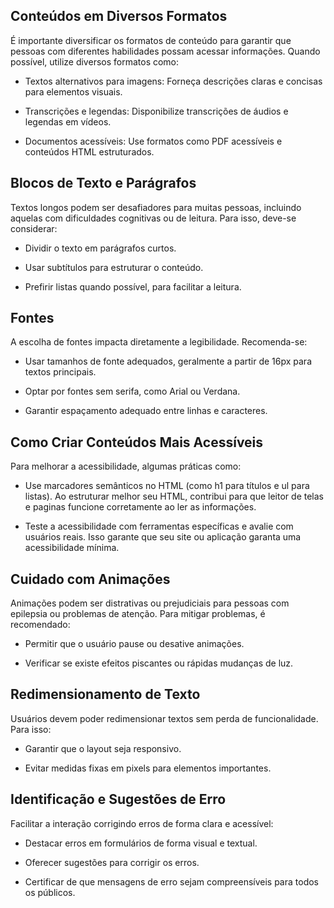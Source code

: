 ## Conteúdos em Diversos Formatos

É importante diversificar os formatos de conteúdo para garantir que pessoas com diferentes habilidades possam acessar informações. Quando possível, utilize diversos formatos como:

- Textos alternativos para imagens: Forneça descrições claras e concisas para elementos visuais.

- Transcrições e legendas: Disponibilize transcrições de áudios e legendas em vídeos.

- Documentos acessíveis: Use formatos como PDF acessíveis e conteúdos HTML estruturados.

## Blocos de Texto e Parágrafos

Textos longos podem ser desafiadores para muitas pessoas, incluindo aquelas com dificuldades cognitivas ou de leitura. Para isso, deve-se considerar:

- Dividir o texto em parágrafos curtos.

- Usar subtítulos para estruturar o conteúdo.

- Prefirir listas quando possível, para facilitar a leitura.

## Fontes

A escolha de fontes impacta diretamente a legibilidade. Recomenda-se:

- Usar tamanhos de fonte adequados, geralmente a partir de 16px para textos principais.

- Optar por fontes sem serifa, como Arial ou Verdana.

- Garantir espaçamento adequado entre linhas e caracteres.

## Como Criar Conteúdos Mais Acessíveis

Para melhorar a acessibilidade, algumas práticas como:

- Use marcadores semânticos no HTML (como h1 para títulos e ul para listas). Ao estruturar melhor seu HTML, contribui para que leitor de telas e paginas funcione corretamente ao ler as informações.

- Teste a acessibilidade com ferramentas específicas e avalie com usuários reais. Isso garante que seu site ou aplicação garanta uma acessibilidade mínima.

## Cuidado com Animações

Animações podem ser distrativas ou prejudiciais para pessoas com epilepsia ou problemas de atenção. Para mitigar problemas, é recomendado:

- Permitir que o usuário pause ou desative animações.

- Verificar se existe efeitos piscantes ou rápidas mudanças de luz.

## Redimensionamento de Texto

Usuários devem poder redimensionar textos sem perda de funcionalidade. Para isso:

- Garantir que o layout seja responsivo.

- Evitar medidas fixas em pixels para elementos importantes.

## Identificação e Sugestões de Erro

Facilitar a interação corrigindo erros de forma clara e acessível:

- Destacar erros em formulários de forma visual e textual.

- Oferecer sugestões para corrigir os erros.

- Certificar de que mensagens de erro sejam compreensíveis para todos os públicos.